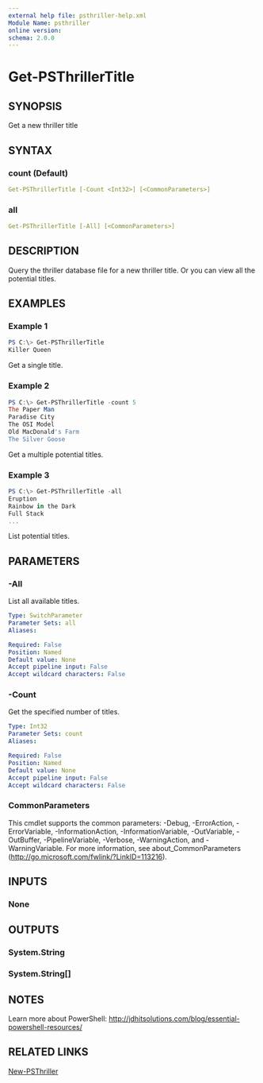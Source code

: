 ```yaml
---
external help file: psthriller-help.xml
Module Name: psthriller
online version:
schema: 2.0.0
---
```


# Get-PSThrillerTitle

## SYNOPSIS

Get a new thriller title

## SYNTAX

### count (Default)

```yaml
Get-PSThrillerTitle [-Count <Int32>] [<CommonParameters>]
```

### all

```yaml
Get-PSThrillerTitle [-All] [<CommonParameters>]
```

## DESCRIPTION

Query the thriller database file for a new thriller title. Or you can view all the potential titles.

## EXAMPLES

### Example 1

```powershell
PS C:\> Get-PSThrillerTitle
Killer Queen
```

Get a single title.

### Example 2

```powershell
PS C:\> Get-PSThrillerTitle -count 5
The Paper Man
Paradise City
The OSI Model
Old MacDonald's Farm
The Silver Goose
```

Get a multiple potential titles.

### Example 3

```powershell
PS C:\> Get-PSThrillerTitle -all
Eruption
Rainbow in the Dark
Full Stack
...
```

List potential titles.

## PARAMETERS

### -All

List all available titles.

```yaml
Type: SwitchParameter
Parameter Sets: all
Aliases:

Required: False
Position: Named
Default value: None
Accept pipeline input: False
Accept wildcard characters: False
```

### -Count

Get the specified number of titles.

```yaml
Type: Int32
Parameter Sets: count
Aliases:

Required: False
Position: Named
Default value: None
Accept pipeline input: False
Accept wildcard characters: False
```

### CommonParameters

This cmdlet supports the common parameters: -Debug, -ErrorAction, -ErrorVariable, -InformationAction, -InformationVariable, -OutVariable, -OutBuffer, -PipelineVariable, -Verbose, -WarningAction, and -WarningVariable.
For more information, see about_CommonParameters (http://go.microsoft.com/fwlink/?LinkID=113216).

## INPUTS

### None

## OUTPUTS

### System.String

### System.String[]

## NOTES

Learn more about PowerShell: http://jdhitsolutions.com/blog/essential-powershell-resources/

## RELATED LINKS

[New-PSThriller](New-PSThriller.md)
